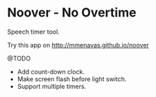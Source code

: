 # Noover - No Overtime

Speech timer tool.

Try this app on http://mmenavas.github.io/noover

@TODO
- Add count-down clock.
- Make screen flash before light switch.
- Support multiple timers.
